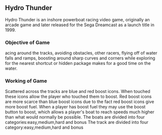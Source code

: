 ## Hydro Thunder
Hydro Thunder is an inshore powerboat racing video game, originally an arcade game and later released for the Sega Dreamcast as a launch title in 1999.

### Objective of Game
acing around the tracks, avoiding obstacles, other racers, flying off of water falls and ramps, boosting around sharp curves and corners while exploring for the nearest shortcut or hidden package makes for a good time on the water.

### Working of Game
Scattered across the tracks are blue and red boost icons. When touched these icons allow the player who touched them to boost. Red boost icons are more scarce than blue boost icons due to the fact red boost icons give more boost fuel. When a player has boost fuel they may use the boost button to boost, which allows a player's boat to reach speeds much higher than what would normally be possible.
The boats are divided into four categories:easy,medium,hard and bonus
The track are divided into four category:easy,medium,hard and bonus
